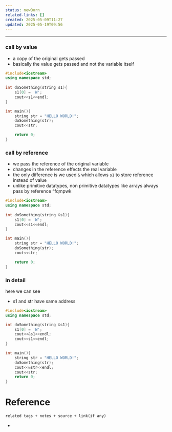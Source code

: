 ```yaml
---
status: newBorn
related-links: []
created: 2025-05-09T11:27
updated: 2025-05-19T09:56
---
```

---

### call by value

- a copy of the original gets passed
- basically the value gets passed and not the variable itself

```cpp
#include<iostream>
using namespace std;
  
int doSomething(string s1){
    s1[0] = 'W';
    cout<<s1<<endl;
}

int main(){
    string str = "HELLO WORLD!";
    doSomething(str);
    cout<<str;

    return 0;
}
```


### call by reference

- we pass the reference of the original variable
- changes in the reference effects the real variable
- the only difference is we used `&` which allows `s1` to store reference instead of value
- unlike primitive datatypes, non primitive datatypes like arrays always pass by reference ^fqmpwk

```cpp
#include<iostream>
using namespace std;
  
int doSomething(string &s1){
    s1[0] = 'W';
    cout<<s1<<endl;
}

int main(){
    string str = "HELLO WORLD!";
    doSomething(str);
    cout<<str;

    return 0;
}
```


### in detail

here we can see
- s1 and str have same address

```cpp
#include<iostream>
using namespace std;

int doSomething(string &s1){
    s1[0] = 'W';
    cout<<&s1<<endl;
    cout<<s1<<endl;
}

int main(){
    string str = "HELLO WORLD!";
    doSomething(str);
    cout<<&str<<endl;
    cout<<str;
    return 0;
}
```


# Reference
`related tags + notes + source + link(if any)`
 

- 